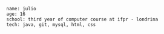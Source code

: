 
    name: julio
    age: 16
    school: third year of computer course at ifpr - londrina
    tech: java, git, mysql, html, css

